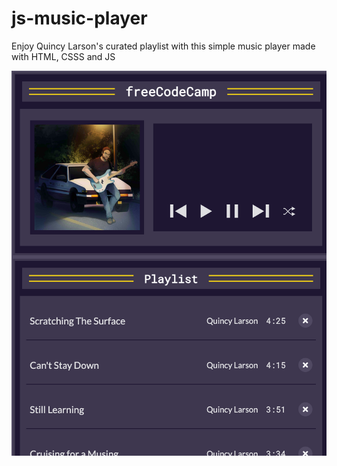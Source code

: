 # js-music-player
Enjoy Quincy Larson's curated playlist with this simple music player made with HTML, CSSS and JS


![Music Player](<Screenshot 2024-01-03 at 12.03.28.png>)